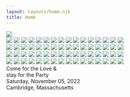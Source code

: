 ```yaml
---
layout: layouts/home.njk
title: Home
---
```

<style>
  body {
    height: 100vh;
  }

  main {
    flex-shrink: 0;
  }
  @media (min-width: 60rem) {
    main {
      flex-shrink: 1;
    }
  }
</style>
<div class="page-content">
  <div class="col img-col">
    <div class="img-wrapper">
      <img src="https://res.cloudinary.com/aborstein/image/upload/c_scale,h_1200,q_auto:best,c_fill,g_auto:faces/v1660502773/meredrew-box.jpg">
    </div>
  </div>

  <div class="col text-col">
    <div class="all-blobs">
      <div class="blobs left">
        <div class="blob-wrapper">
          <img class="blob purple b" src="/images/blob-09.svg" />
          <img class="blob purple c" src="/images/blob-09.svg" />
          <img class="blob blue-light-2" src="/images/blob-06.svg" />
          <img class="blob purple d" src="/images/blob-09.svg" />
          <img class="blob blue-light-1" src="/images/blob-05.svg" />
          <img class="blob blue-light-3" src="/images/blob-07.svg" />
          <img class="blob blue-intense-1 b" src="/images/blob-04.svg" />
          <img class="blob blue-intense-2" src="/images/blob-08.svg" />
          <img class="blob blue-soft-1 a" src="/images/blob-01.svg" />
          <img class="blob blue b" src="/images/blob-03.svg" />
          <img class="blob blue-soft-2 a" src="/images/blob-02.svg" />
          <img class="blob blue a" src="/images/blob-03.svg" />
          <img class="blob blue-soft-1 b" src="/images/blob-01.svg" />
          <img class="blob blue-intense-1 a" src="/images/blob-04.svg" />
          <img class="blob blue c" src="/images/blob-03.svg" />
          <img class="blob blue-soft-2 b" src="/images/blob-02.svg" />
        </div>
      </div>
      <div class="blobs right">
        <div class="blob-wrapper">
          <img class="blob purple b" src="/images/blob-09.svg" />
          <img class="blob purple c" src="/images/blob-09.svg" />
          <img class="blob blue-light-2" src="/images/blob-06.svg" />
          <img class="blob purple d" src="/images/blob-09.svg" />
          <img class="blob blue-light-1" src="/images/blob-05.svg" />
          <img class="blob blue-light-3" src="/images/blob-07.svg" />
          <img class="blob blue-intense-1 b" src="/images/blob-04.svg" />
          <img class="blob blue-intense-2" src="/images/blob-08.svg" />
          <img class="blob blue-soft-1 a" src="/images/blob-01.svg" />
          <img class="blob blue b" src="/images/blob-03.svg" />
          <img class="blob blue-soft-2 a" src="/images/blob-02.svg" />
          <img class="blob blue a" src="/images/blob-03.svg" />
          <img class="blob blue-soft-1 b" src="/images/blob-01.svg" />
          <img class="blob blue-intense-1 a" src="/images/blob-04.svg" />
          <img class="blob blue c" src="/images/blob-03.svg" />
          <img class="blob blue-soft-2 b" src="/images/blob-02.svg" />
        </div>
      </div>
      <div class="blobs bottom">
        <div class="blob-wrapper">
          <img class="blob purple b" src="/images/blob-09.svg" />
          <img class="blob purple c" src="/images/blob-09.svg" />
          <img class="blob blue-light-2" src="/images/blob-06.svg" />
          <img class="blob purple d" src="/images/blob-09.svg" />
          <img class="blob blue-light-1" src="/images/blob-05.svg" />
          <img class="blob blue-light-3" src="/images/blob-07.svg" />
          <img class="blob blue-intense-1 b" src="/images/blob-04.svg" />
          <img class="blob blue-intense-2" src="/images/blob-08.svg" />
          <img class="blob blue-soft-1 a" src="/images/blob-01.svg" />
          <img class="blob blue b" src="/images/blob-03.svg" />
          <img class="blob blue-soft-2 a" src="/images/blob-02.svg" />
          <img class="blob blue a" src="/images/blob-03.svg" />
          <img class="blob blue-soft-1 b" src="/images/blob-01.svg" />
          <img class="blob blue-intense-1 a" src="/images/blob-04.svg" />
          <img class="blob blue c" src="/images/blob-03.svg" />
          <img class="blob blue-soft-2 b" src="/images/blob-02.svg" />
        </div>
      </div>
      <div class="blobs">
        <div class="blob-wrapper">
          <img class="blob purple b" src="/images/blob-09.svg" />
          <img class="blob purple c" src="/images/blob-09.svg" />
          <img class="blob blue-light-2" src="/images/blob-06.svg" />
          <img class="blob purple d" src="/images/blob-09.svg" />
          <img class="blob blue-light-1" src="/images/blob-05.svg" />
          <img class="blob blue-light-3" src="/images/blob-07.svg" />
          <img class="blob blue-intense-1 b" src="/images/blob-04.svg" />
          <img class="blob blue-intense-2" src="/images/blob-08.svg" />
          <img class="blob blue-soft-1 a" src="/images/blob-01.svg" />
          <img class="blob blue b" src="/images/blob-03.svg" />
          <img class="blob blue-soft-2 a" src="/images/blob-02.svg" />
          <img class="blob blue a" src="/images/blob-03.svg" />
          <img class="blob blue-soft-1 b" src="/images/blob-01.svg" />
          <img class="blob blue-intense-1 a" src="/images/blob-04.svg" />
          <img class="blob blue c" src="/images/blob-03.svg" />
          <img class="blob blue-soft-2 b" src="/images/blob-02.svg" />
        </div>
        <div class="noise"></div>
      </div>
    </div>
    <div class="text">
      <div class="one">
        <span class="come">Come for the</span>
        <span class="love">Love</span>
        <span class="and">&</span>
      </div>
      <div class="two">
        <span class="stay">stay for the</span>
        <span class="party">Party</span>
      </div>
    </div>
    <div class="meta">
      <div class="date-and-time">
        <time>Saturday, November 05, 2022</time>
      </div>
      <div class="location">
        <span>Cambridge, Massachusetts</span>
      </div>
    </div>
  </div>
</div>
